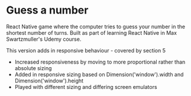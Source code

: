 # Guess a number 

React Native game where the computer tries to guess your number in the shortest number of turns. Built as part of learning React Native in Max Swartzmuller's Udemy course.

This version adds in responsive behaviour - covered by section 5

- Increased responsiveness by moving to more proportional rather than absolute sizing
- Added in responsive sizing based on Dimension('window').width and Dimension('window').height
- Played with different sizing and differing screen emulators

